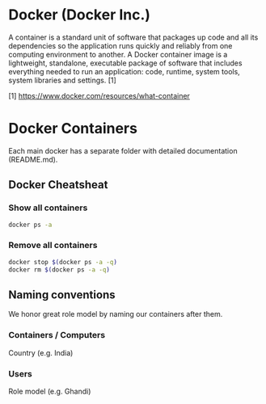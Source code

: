 # Docker (Docker Inc.)
A container is a standard unit of software that packages up code and all its dependencies so the application runs quickly and reliably from one computing environment to another. A Docker container image is a lightweight, standalone, executable package of software that includes everything needed to run an application: code, runtime, system tools, system libraries and settings. [1]

[1] https://www.docker.com/resources/what-container

# Docker Containers
Each main docker has a separate folder with detailed documentation (README.md).

## Docker Cheatsheat

### Show all containers
```bash
docker ps -a
```

### Remove all containers
```bash
docker stop $(docker ps -a -q)
docker rm $(docker ps -a -q)
```

## Naming conventions
We honor great role model by naming our containers after them.

### Containers / Computers
Country (e.g. India)

### Users
Role model (e.g. Ghandi)

